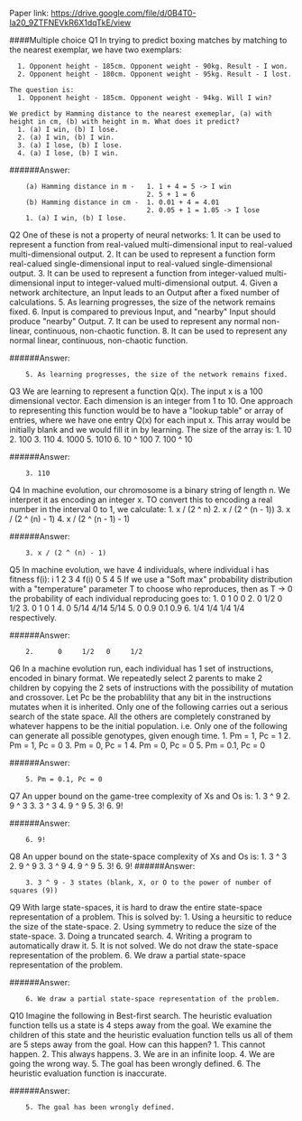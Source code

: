 Paper link: https://drive.google.com/file/d/0B4T0-Ia20_9ZTFNEVkR6X1dqTkE/view

####Multiple choice
Q1 In trying to predict boxing matches by matching to the nearest exemplar, we have two exemplars:
      
      1. Opponent height - 185cm. Opponent weight - 90kg. Result - I won.
      2. Opponent height - 180cm. Opponent weight - 95kg. Result - I lost.
    
    The question is:
      1. Opponent height - 185cm. Opponent weight - 94kg. Will I win?
    
    We predict by Hamming distance to the nearest exemeplar, (a) with height in cm, (b) with height in m. What does it predict?
      1. (a) I win, (b) I lose.
      2. (a) I win, (b) I win.
      3. (a) I lose, (b) I lose.
      4. (a) I lose, (b) I win.

######Answer:
```
    (a) Hamming distance in m -   1. 1 + 4 = 5 -> I win
                                  2. 5 + 1 = 6
    (b) Hamming distance in cm -  1. 0.01 + 4 = 4.01
                                  2. 0.05 + 1 = 1.05 -> I lose
    1. (a) I win, (b) I lose.
```
    
Q2 One of these is not a property of neural networks:
    1. It can be used to represent a function from real-valued multi-dimensional input to real-valued multi-dimensional output.
    2. It can be used to represent a function form real-calued single-dimensional input to real-valued single-dimensional output.
    3. It can be used to represent a function from integer-valued multi-dimensional input to integer-valued multi-dimensional output.
    4. Given a network architecture, an Input leads to an Output after a fixed number of calculations.
    5. As learning progresses, the size of the network remains fixed.
    6. Input is compared to previous Input, and "nearby" Input should produce "nearby" Output.
    7. It can be used to represent any normal non-linear, continuous, non-chaotic function.
    8. It can be used to represent any normal linear, continuous, non-chaotic function.

######Answer:
```
    5. As learning progresses, the size of the network remains fixed.
```

Q3 We are learning to represent a function Q(x). The input x is a 100 dimensional vector. Each dimension is an integer from 1 to 10.
   One approach to representing this function would be to have a "lookup table" or array of entries, where we have one entry Q(x) for 
   each input x. This array would be initially blank and we would fill it in by learning. The size of the array is:
    1. 10
    2. 100
    3. 110
    4. 1000
    5. 1010
    6. 10 ^ 100
    7. 100 ^ 10

######Answer:
```
    3. 110
```
    
Q4 In machine evolution, our chromosome is a binary string of length n. We interpret it as encoding an integer x. TO convert this to encoding a real number in the interval 0 to 1, we calculate:
    1. x / (2 ^ n)
    2. x / (2 ^ (n - 1))
    3. x / (2 ^ (n) - 1)
    4. x / (2 ^ (n - 1) - 1)

######Answer:
```
    3. x / (2 ^ (n) - 1)
```

Q5 In machine evolution, we have 4 individuals, where individual i has fitness f(i):
      i     1     2     3     4
      f(i)  0     5     4     5
   If we use a "Soft max" probability distribution with a "temperature" parameter T to choose who reproduces, then as T -> 0 the probability of each individual reproducing goes to:
    1.      0     1     0     0
    2.      0     1/2   0     1/2
    3.      0     1     0     1
    4.      0     5/14  4/14  5/14 
    5.      0     0.9   0.1   0.9
    6.      1/4   1/4   1/4   1/4
  respectively.

######Answer:
```
    2.      0     1/2   0     1/2
``` 
    
Q6 In a machine evolution run, each individual has 1 set of instructions, encoded in binary format. We repeatedly select 2 parents to make 2 children by copying the 2 sets of instructions with the possibility of mutation and crossover. Let Pc be the probablility that any bit in the instructions mutates when it is inherited. Only one of the following carries out a serious search of the state space. All the others are completely constraned by whatever happens to be the initial population. i.e. Only one of the following can generate all possible genotypes, given enough time.
    1. Pm = 1, Pc = 1
    2. Pm = 1, Pc = 0
    3. Pm = 0, Pc = 1
    4. Pm = 0, Pc = 0
    5. Pm = 0.1, Pc = 0

######Answer:
```
    5. Pm = 0.1, Pc = 0
```

Q7 An upper bound on the game-tree complexity of Xs and Os is:
    1. 3 ^ 9
    2. 9 ^ 3
    3. 3 ^ 3
    4. 9 ^ 9
    5. 3!
    6. 9!
    
######Answer:
```
    6. 9!
```
  
Q8 An upper bound on the state-space complexity of Xs and Os is:
    1. 3 ^ 3
    2. 9 ^ 9
    3. 3 ^ 9
    4. 9 ^ 9
    5. 3!
    6. 9!
######Answer:
```
    3. 3 ^ 9 - 3 states (blank, X, or O to the power of number of squares (9))
```

Q9 With large state-spaces, it is hard to draw the entire state-space representation of a problem. This is solved by:
    1. Using a heursitic to reduce the size of the state-space.
    2. Using symmetry to reduce the size of the state-space.
    3. Doing a truncated search.
    4. Writing a program to automatically draw it.
    5. It is not solved. We do not draw the state-space representation of the problem.
    6. We draw a partial state-space representation of the problem.

######Answer:
```
    6. We draw a partial state-space representation of the problem.
```
  
Q10 Imagine the following in Best-first search. The heuristic evaluation function tells us a state is 4 steps away from the goal. We examine the children of this state and the heuristic evaluation function tells us all of them are 5 steps away from the goal. How can this happen?
     1. This cannot happen.
     2. This always happens.
     3. We are in an infinite loop.
     4. We are going the wrong way.
     5. The goal has been wrongly defined.
     6. The heuristic evaluation function is inaccurate.
     
######Answer:
```
    5. The goal has been wrongly defined.
```
  
